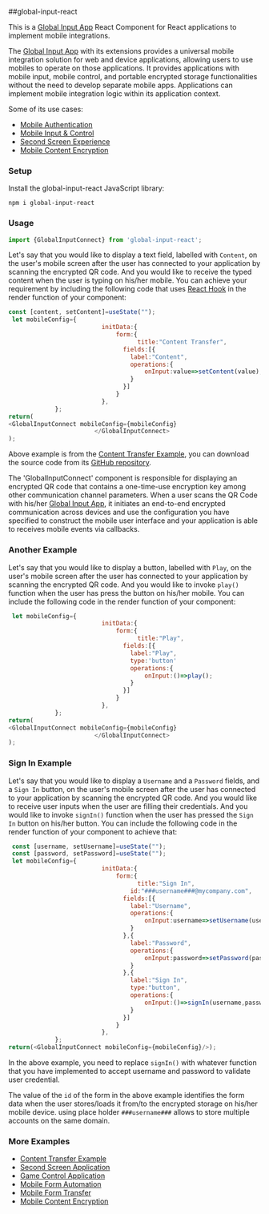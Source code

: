 
##global-input-react

This is a [Global Input App](https://globalinput.co.uk) React Component for React applications to implement mobile integrations.

The [Global Input App](https://globalinput.co.uk) with its extensions provides a universal mobile integration solution for web and device applications, allowing users to use mobiles to operate on those applications. It provides applications with mobile input, mobile control, and portable encrypted storage functionalities without the need to develop separate mobile apps. Applications can implement mobile integration logic within its application context.

Some of its use cases:
* [Mobile Authentication](https://globalinput.co.uk/global-input-app/about-mobile-authentication)
* [Mobile Input & Control](https://globalinput.co.uk/global-input-app/about-mobile-control)
* [Second Screen Experience](https://globalinput.co.uk/global-input-app/about-second-screen)
* [Mobile Content Encryption](https://globalinput.co.uk/global-input-app/about-print-scan-qrcodes)

### Setup

Install the global-input-react JavaScript library:

```shell
npm i global-input-react
```

### Usage
```JavaScript
import {GlobalInputConnect} from 'global-input-react';
```

Let's say that you would like to display a text field, labelled with ```Content```, on the user's mobile screen after the user has connected to your application by scanning the encrypted QR code. And you would like to receive the typed content when the user is typing on his/her mobile. You can achieve your requirement by including the following code that uses [React Hook](https://reactjs.org/docs/hooks-intro.html) in the render function of your component:

```JavaScript
const [content, setContent]=useState("");  
 let mobileConfig={        
                          initData:{                              
                              form:{
                                	title:"Content Transfer",   
                                fields:[{
                                  label:"Content",            
                                  operations:{
                                      onInput:value=>setContent(value);
                                  }
                                }]
                              }
                          },
             };
return(
<GlobalInputConnect mobileConfig={mobileConfig}
                        </GlobalInputConnect>
);
```



Above example is from the [Content Transfer Example](https://globalinput.co.uk/global-input-app/content-transfer), you can download the source code from its [GitHub repository](https://github.com/global-input/content-transfer-example).

The 'GlobalInputConnect' component is responsible for displaying an encrypted QR code that contains a one-time-use encryption key among other communication channel parameters. When a user scans the QR Code with his/her [Global Input App](https://globalinput.co.uk/), it initiates an end-to-end encrypted communication across devices and use the configuration you have specified to construct the mobile user interface and your application is able to receives mobile events via callbacks.

### Another Example

Let's say that you would like to display a button, labelled with ```Play```, on the user's mobile screen after the user has connected to your application by scanning the encrypted QR code. And you would like to invoke ```play()``` function when the user has press the button on his/her mobile. You can include the following code in the render function of your component:


```JavaScript
 let mobileConfig={        
                          initData:{                              
                              form:{
                                	title:"Play",   
                                fields:[{
                                  label:"Play",
                                  type:'button'           
                                  operations:{
                                      onInput:()=>play();
                                  }
                                }]
                              }
                          },
             };
return(
<GlobalInputConnect mobileConfig={mobileConfig}
                        </GlobalInputConnect>
);
```

### Sign In Example
Let's say that you would like to display a ```Username``` and a ```Password``` fields, and a ```Sign In``` button, on
the user's mobile screen after the user has connected to your application by scanning the encrypted QR code. And you would like to receive user inputs when the user are filling their credentials. And you would like to invoke ```signIn()``` function when the user has pressed the ```Sign In``` button on
his/her button. You can include the following code in the render function of your component to achieve that:


```JavaScript
 const [username, setUsername]=useState("");  
 const [password, setPassword]=useState("");  
 let mobileConfig={        
                          initData:{                              
                              form:{
                                	title:"Sign In",
                                  id:"###username###@mycompany.com",  
                                fields:[{
                                  label:"Username",            
                                  operations:{
                                      onInput:username=>setUsername(username);
                                  }
                                },{
                                  label:"Password",            
                                  operations:{
                                      onInput:password=>setPassword(password);
                                  }
                                },{
                                  label:"Sign In",
                                  type:"button",            
                                  operations:{
                                      onInput:()=>signIn(username,password);
                                  }
                                }]
                              }
                          },
             };
return(<GlobalInputConnect mobileConfig={mobileConfig}/>);
```
In the above example, you need to replace ```signIn()``` with whatever function that you have implemented to accept username and password to validate user credential.

The value of the ```id``` of the form in the above example identifies the form data when the user stores/loads it from/to the encrypted storage on his/her mobile device. using place holder ```###username###``` allows to store multiple accounts on the same domain.

### More Examples
* [Content Transfer Example](https://globalinput.co.uk/global-input-app/content-transfer)
* [Second Screen Application](https://globalinput.co.uk/global-input-app/video-player)
* [Game Control Application](https://globalinput.co.uk/global-input-app/game-example)
* [Mobile Form Automation](https://globalinput.co.uk/global-input-app/send-message)
* [Mobile Form Transfer](https://globalinput.co.uk/global-input-app/form-data-transfer)
* [Mobile Content Encryption](https://globalinput.co.uk/global-input-app/qr-printing)
